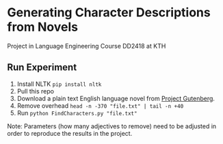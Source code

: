 # Generating Character Descriptions from Novels
Project in Language Engineering Course DD2418 at KTH

## Run Experiment
1. Install NLTK `pip install nltk`
1. Pull this repo
2. Download a plain text English language novel from [Project Gutenberg](https://www.gutenberg.org/).
3. Remove overhead `head -n -370 "file.txt" | tail -n +40`
4. Run `python FindCharacters.py "file.txt"`

Note: Parameters (how many adjectives to remove) need to be adjusted in order to reproduce the results in the project.
